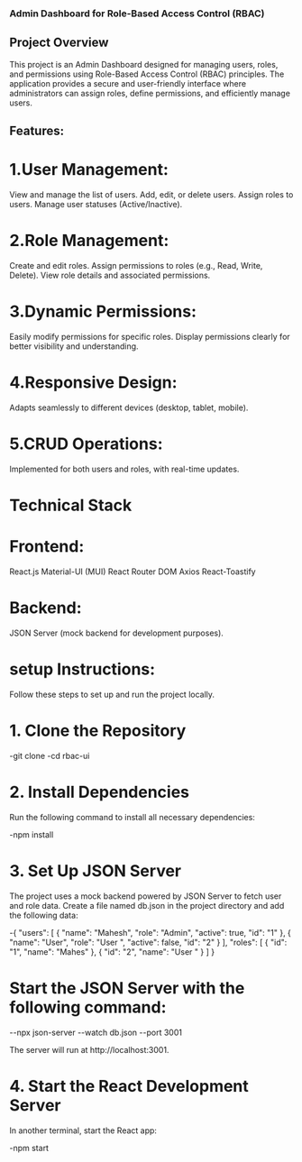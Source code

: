 
### Admin Dashboard for Role-Based Access Control (RBAC)

## Project Overview

This project is an Admin Dashboard designed for managing users, roles, and permissions using Role-Based Access Control (RBAC) principles. The application provides a secure and user-friendly interface where administrators can assign roles, define permissions, and efficiently manage users.

## Features:

# 1.User Management:
View and manage the list of users.
Add, edit, or delete users.
Assign roles to users.
Manage user statuses (Active/Inactive).

# 2.Role Management:
Create and edit roles.
Assign permissions to roles (e.g., Read, Write, Delete).
View role details and associated permissions.

# 3.Dynamic Permissions:
Easily modify permissions for specific roles.
Display permissions clearly for better visibility and understanding.

# 4.Responsive Design:
Adapts seamlessly to different devices (desktop, tablet, mobile).

# 5.CRUD Operations:
Implemented for both users and roles, with real-time updates.

# Technical Stack

# Frontend:
React.js
Material-UI (MUI)
React Router DOM
Axios
React-Toastify

# Backend:
JSON Server (mock backend for development purposes).


# setup Instructions:
Follow these steps to set up and run the project locally.

# 1. Clone the Repository

-git clone <repository-url>
-cd rbac-ui

# 2. Install Dependencies
Run the following command to install all necessary dependencies:

-npm install

# 3. Set Up JSON Server
The project uses a mock backend powered by JSON Server to fetch user and role data.
Create a file named db.json in the project directory and add the following data:

-{
  "users": [
    {
      "name": "Mahesh",
      "role": "Admin",
      "active": true,
      "id": "1"
    },
    {
      "name": "User",
      "role": "User ",
      "active": false,
      "id": "2"
    }
  ],
  "roles": [
    {
      "id": "1",
      "name": "Mahes"
    },
    {
      "id": "2",
      "name": "User "
    }
  ]
}

# Start the JSON Server with the following command:
 --npx json-server --watch db.json --port 3001

The server will run at http://localhost:3001.

# 4. Start the React Development Server
In another terminal, start the React app:

-npm start



